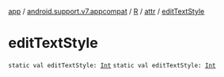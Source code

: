 [app](../../../index.md) / [android.support.v7.appcompat](../../index.md) / [R](../index.md) / [attr](index.md) / [editTextStyle](./edit-text-style.md)

# editTextStyle

`static val editTextStyle: `[`Int`](https://kotlinlang.org/api/latest/jvm/stdlib/kotlin/-int/index.html)
`static val editTextStyle: `[`Int`](https://kotlinlang.org/api/latest/jvm/stdlib/kotlin/-int/index.html)